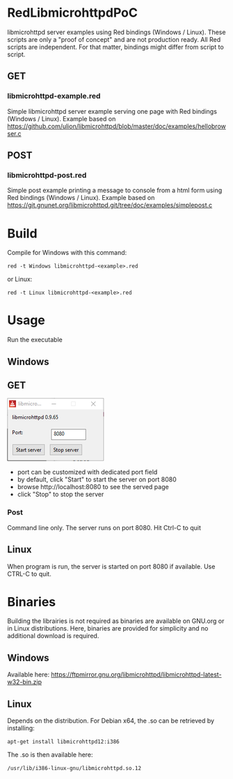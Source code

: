 # RedLibmicrohttpdPoC
libmicrohttpd server examples using Red bindings (Windows / Linux). These scripts are only a "proof of concept" and are not production ready.
All Red scripts are independent. For that matter, bindings might differ from script to script.

## GET
### libmicrohttpd-example.red
Simple libmicrohttpd server example serving one page with Red bindings (Windows / Linux).
Example based on https://github.com/ulion/libmicrohttpd/blob/master/doc/examples/hellobrowser.c

## POST
### libmicrohttpd-post.red
Simple post example printing a message to console from a html form using Red bindings (Windows / Linux).
Example based on https://git.gnunet.org/libmicrohttpd.git/tree/doc/examples/simplepost.c

# Build

Compile for Windows with this command:
```
red -t Windows libmicrohttpd-<example>.red
```

or Linux:
```
red -t Linux libmicrohttpd-<example>.red
```

# Usage

Run the executable

## Windows

## GET
![Screenshot](https://github.com/Softknobs/RedLibmicrohttpdPoC/blob/master/libmicrohttpd-win.png)

- port can be customized with dedicated port field
- by default, click "Start" to start the server on port 8080
- browse http://localhost:8080 to see the served page
- click "Stop" to stop the server

### Post

Command line only. The server runs on port 8080. Hit Ctrl-C to quit

## Linux

When program is run, the server is started on port 8080 if available.
Use CTRL-C to quit.

# Binaries

Building the librairies is not required as binaries are available on GNU.org or in Linux distributions. Here, binaries are provided for simplicity and no additional download is required.

## Windows 
Available here: https://ftpmirror.gnu.org/libmicrohttpd/libmicrohttpd-latest-w32-bin.zip

## Linux

Depends on the distribution. For Debian x64, the .so can be retrieved by installing:
```
apt-get install libmicrohttpd12:i386
```
The .so is then available here:
```
/usr/lib/i386-linux-gnu/libmicrohttpd.so.12
```



